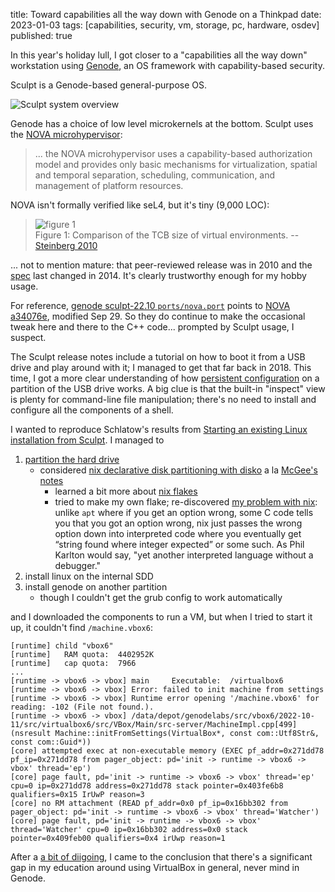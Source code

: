 title: Toward capabilities all the way down with Genode on a Thinkpad
date: 2023-01-03
tags: [capabilities, security, vm, storage, pc, hardware, osdev]
published: true

In this year's holiday lull, I got closer to a "capabilities all the way down" workstation using [Genode](https://genode.org/), an OS framework with capability-based security.

Sculpt is a Genode-based general-purpose OS.

![Sculpt system overview](https://genode.org/documentation/articles/sculpt_overview.png)

Genode has a choice of low level microkernels at the bottom.
Sculpt uses the [NOVA microhypervisor](http://hypervisor.org/):

> ... the NOVA microhypervisor uses a capability-based authorization model and provides only basic mechanisms for virtualization, spatial and temporal separation, scheduling, communication, and management of platform resources.

NOVA isn't formally verified like seL4, but it's tiny (9,000 LOC):

> ![figure 1](https://user-images.githubusercontent.com/150986/210296418-9ce6f1e6-ce31-4328-96e9-8009a815d7cc.png)  
> Figure 1: Comparison of the TCB size of virtual environments.
> -- [Steinberg 2010](http://hypervisor.org/eurosys2010.pdf)

... not to mention mature: that peer-reviewed release was in 2010 and the [spec](https://github.com/alex-ab/NOVA/blob/a34076e/doc/specification.pdf) last changed in 2014.
It's clearly trustworthy enough for my hobby usage.

For reference, [genode sculpt-22.10 `ports/nova.port`](https://github.com/genodelabs/genode/blob/sculpt-22.10/repos/base-nova/ports/nova.port) points to [NOVA a34076e](https://github.com/alex-ab/NOVA/tree/a34076e), modified Sep 29. So they do continue to make the occasional tweak here and there to the C++ code... prompted by Sculpt usage, I suspect.

The Sculpt release notes include a tutorial on how to boot it from a USB drive and play around with it; I managed to get that far back in 2018. This time, I got a more clear understanding of how [persistent configuration](https://genode.org/documentation/articles/sculpt-22-10#Making_customizations_permanent) on a partition of the USB drive works. A big clue is that the built-in "inspect" view is plenty for command-line file manipulation; there's no need to install and configure all the components of a shell.

I wanted to reproduce Schlatow's results from [Starting an existing Linux installation from Sculpt](https://genodians.org/jschlatow/2021-04-23-start-existing-linux-from-sculpt). I managed to

 1. [partition the hard drive](https://github.com/dckc/madmode-blog/issues/49#issuecomment-1356447232)
    - considered [nix declarative disk partitioning with disko](https://github.com/nix-community/disko) a la [McGee's notes](https://lobste.rs/s/aamjm7/setting_up_my_new_laptop_nix_style)
        - learned a bit more about [nix flakes](https://nixos.org/manual/nix/unstable/command-ref/new-cli/nix3-flake.html)
        - tried to make my own flake; re-discovered [my problem with nix](https://lobste.rs/s/ff54p1/how_nix_nixos_get_so_close_perfect#c_po5s5h): unlike `apt` where if you get an option wrong, some C code tells you that you got an option wrong, nix just passes the wrong option down into interpreted code where you eventually get “string found where integer expected” or some such. As Phil Karlton would say, "yet another interpreted language without a debugger."
 2. install linux on the internal SDD
 3. install genode on another partition
    - though I couldn't get the grub config to work automatically

and I downloaded the components to run a VM, but when I tried to start it up, it couldn't find `/machine.vbox6`:

```
[runtime] child "vbox6"
[runtime]   RAM quota:  4402952K
[runtime]   cap quota:  7966
...
[runtime -> vbox6 -> vbox] main     Executable:  /virtualbox6
[runtime -> vbox6 -> vbox] Error: failed to init machine from settings
[runtime -> vbox6 -> vbox] Runtime error opening '/machine.vbox6' for reading: -102 (File not found.).
[runtime -> vbox6 -> vbox] /data/depot/genodelabs/src/vbox6/2022-10-11/src/virtualbox6/src/VBox/Main/src-server/MachineImpl.cpp[499] (nsresult Machine::initFromSettings(VirtualBox*, const com::Utf8Str&, const com::Guid*))
[core] attempted exec at non-executable memory (EXEC pf_addr=0x271dd78 pf_ip=0x271dd78 from pager_object: pd='init -> runtime -> vbox6 -> vbox' thread='ep') 
[core] page fault, pd='init -> runtime -> vbox6 -> vbox' thread='ep' cpu=0 ip=0x271dd78 address=0x271dd78 stack pointer=0x403fe6b8 qualifiers=0x15 IrUwP reason=3
[core] no RM attachment (READ pf_addr=0x0 pf_ip=0x16bb302 from pager_object: pd='init -> runtime -> vbox6 -> vbox' thread='Watcher') 
[core] page fault, pd='init -> runtime -> vbox6 -> vbox' thread='Watcher' cpu=0 ip=0x16bb302 address=0x0 stack pointer=0x409feb00 qualifiers=0x4 irUwp reason=1
```

After a [a bit of diigoing](https://www.diigo.com/user/dckc-madmode), I came to the conclusion that there's a significant gap in my education around using VirtualBox in general, never mind in Genode.

